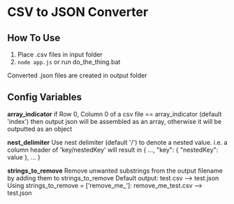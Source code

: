# CSV to JSON Converter

## How To Use

1) Place .csv files in input folder
2) `node app.js`
or run do_the_thing.bat

Converted .json files are created in output folder

## Config Variables

**array_indicator**
if Row 0, Column 0 of a csv file == array_indicator (default 'index') then output json will be assembled as an array, otherwise it will be outputted as an object

**nest_delimiter**
Use nest delimiter (default '/') to denote a nested value. i.e. a column header of 'key/nestedKey' will result in { ..., "key": { "nestedKey": value }, ... }

**strings_to_remove**
Remove unwanted substrings from the output filename by adding them to strings_to_remove
    Default output:                             test.csv --> test.json
    Using strings_to_remove = ['remove_me_']:   remove_me_test.csv --> test.json